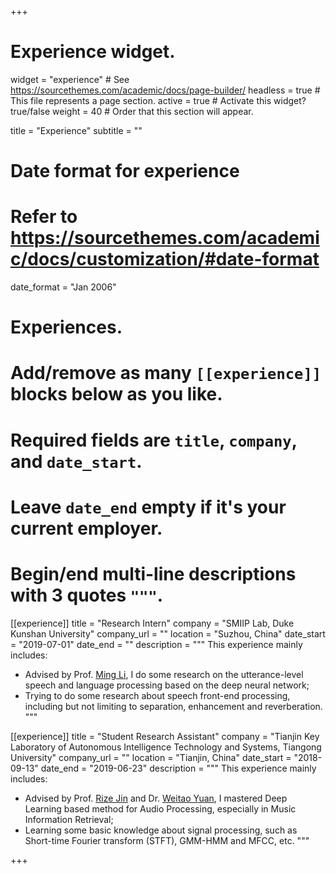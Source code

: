 +++
# Experience widget.
widget = "experience"  # See https://sourcethemes.com/academic/docs/page-builder/
headless = true  # This file represents a page section.
active = true  # Activate this widget? true/false
weight = 40  # Order that this section will appear.

title = "Experience"
subtitle = ""

# Date format for experience
#   Refer to https://sourcethemes.com/academic/docs/customization/#date-format
date_format = "Jan 2006"

# Experiences.
#   Add/remove as many `[[experience]]` blocks below as you like.
#   Required fields are `title`, `company`, and `date_start`.
#   Leave `date_end` empty if it's your current employer.
#   Begin/end multi-line descriptions with 3 quotes `"""`.
[[experience]]
  title = "Research Intern"
  company = "SMIIP Lab, Duke Kunshan University"
  company_url = ""
  location = "Suzhou, China"
  date_start = "2019-07-01"
  date_end = ""
  description = """
  This experience mainly includes:
  
  * Advised by Prof. [Ming Li](https://scholars.duke.edu/person/MingLi), I do some research on the utterance-level speech and language processing based on the deep neural network;
  * Trying to do some research about speech front-end processing, including but not limiting to separation, enhancement and reverberation.
  """

[[experience]]
  title = "Student Research Assistant"
  company = "Tianjin Key Laboratory of Autonomous Intelligence Technology and Systems, Tiangong University"
  company_url = ""
  location = "Tianjin, China"
  date_start = "2018-09-13"
  date_end = "2019-06-23"
  description = """
  This experience mainly includes:
  
  * Advised by Prof. [Rize Jin](https://scholar.google.com/citations?user=pDJfVZcAAAAJ&hl=en) and Dr. [Weitao Yuan](https://www.researchgate.net/profile/Weitao_Yuan), I mastered Deep Learning based method for Audio Processing, especially in Music Information Retrieval;
  * Learning some basic knowledge about signal processing, such as Short-time Fourier transform (STFT), GMM-HMM and MFCC, etc.
  """

+++
